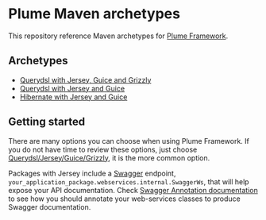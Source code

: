 Plume Maven archetypes
======================

This repository reference Maven archetypes for [Plume Framework](https://github.com/Coreoz/Plume).


Archetypes
----------

- [Querydsl with Jersey, Guice and Grizzly](plume-archetype-querydsl-jersey-guice-grizzly/)
- [Querydsl with Jersey and Guice](plume-archetype-querydsl-jersey-guice/)
- [Hibernate with Jersey and Guice](plume-archetype-hibernate-jersey-guice/)

Getting started
---------------

There are many options you can choose when using Plume Framework.
If you do not have time to review these options, just choose
[Querydsl/Jersey/Guice/Grizzly](plume-archetype-querydsl-jersey-guice-grizzly/),
it is the more common option.

Packages with Jersey include a [Swagger](http://swagger.io/) endpoint,
`your_application_package.webservices.internal.SwaggerWs`,
that will help expose your API documentation.
Check [Swagger Annotation documentation](https://github.com/swagger-api/swagger-core/wiki/Annotations-1.5.X)
to see how you should annotate your web-services classes to produce Swagger documentation.
